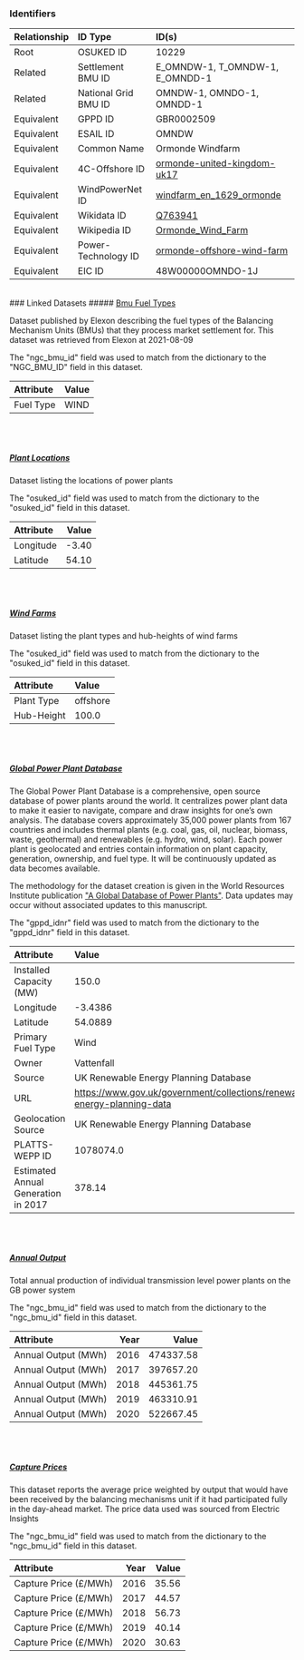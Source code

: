 ### Identifiers

| Relationship   | ID Type              | ID(s)                                                                                                               |
|:---------------|:---------------------|:--------------------------------------------------------------------------------------------------------------------|
| Root           | OSUKED ID            | 10229                                                                                                               |
| Related        | Settlement BMU ID    | E_OMNDW-1, T_OMNDW-1, E_OMNDD-1                                                                                     |
| Related        | National Grid BMU ID | OMNDW-1, OMNDO-1, OMNDD-1                                                                                           |
| Equivalent     | GPPD ID              | GBR0002509                                                                                                          |
| Equivalent     | ESAIL ID             | OMNDW                                                                                                               |
| Equivalent     | Common Name          | Ormonde Windfarm                                                                                                    |
| Equivalent     | 4C-Offshore ID       | [ormonde-united-kingdom-uk17](https://www.4coffshore.com/windfarms/united-kingdom/ormonde-united-kingdom-uk17.html) |
| Equivalent     | WindPowerNet ID      | [windfarm_en_1629_ormonde](https://www.thewindpower.net/windfarm_en_1629_ormonde.php)                               |
| Equivalent     | Wikidata ID          | [Q763941](https://www.wikidata.org/wiki/Q763941)                                                                    |
| Equivalent     | Wikipedia ID         | [Ormonde_Wind_Farm](https://en.wikipedia.org/wiki/Ormonde_Wind_Farm)                                                |
| Equivalent     | Power-Technology ID  | [ormonde-offshore-wind-farm](https://www.power-technology.com/projects/ormonde-offshore-wind-farm)                  |
| Equivalent     | EIC ID               | 48W00000OMNDO-1J                                                                                                    |

<br>
### Linked Datasets
##### <a href="https://raw.githubusercontent.com/OSUKED/Dictionary-Datasets/main/datasets/bmu-fuel-types/datapackage.json">Bmu Fuel Types</a>

Dataset published by Elexon describing the fuel types of the Balancing Mechanism Units (BMUs) that they process market settlement for. This dataset was retrieved from Elexon at 2021-08-09

The "ngc_bmu_id" field was used to match from the dictionary to the "NGC_BMU_ID" field in this dataset.

| Attribute   | Value   |
|:------------|:--------|
| Fuel Type   | WIND    |

<br><br>
##### <a href="https://raw.githubusercontent.com/OSUKED/Dictionary-Datasets/main/datasets/plant-locations/datapackage.json">Plant Locations</a>

Dataset listing the locations of power plants

The "osuked_id" field was used to match from the dictionary to the "osuked_id" field in this dataset.

| Attribute   |   Value |
|:------------|--------:|
| Longitude   |   -3.40 |
| Latitude    |   54.10 |

<br><br>
##### <a href="https://raw.githubusercontent.com/OSUKED/Dictionary-Datasets/main/datasets/wind-farms/datapackage.json">Wind Farms</a>

Dataset listing the plant types and hub-heights of wind farms

The "osuked_id" field was used to match from the dictionary to the "osuked_id" field in this dataset.

| Attribute   | Value    |
|:------------|:---------|
| Plant Type  | offshore |
| Hub-Height  | 100.0    |

<br><br>
##### <a href="https://raw.githubusercontent.com/OSUKED/Dictionary-Datasets/main/datasets/global-power-plant-database/datapackage.json">Global Power Plant Database</a>

The Global Power Plant Database is a comprehensive, open source database of power plants around the world. It centralizes power plant data to make it easier to navigate, compare and draw insights for one’s own analysis. The database covers approximately 35,000 power plants from 167 countries and includes thermal plants (e.g. coal, gas, oil, nuclear, biomass, waste, geothermal) and renewables (e.g. hydro, wind, solar). Each power plant is geolocated and entries contain information on plant capacity, generation, ownership, and fuel type. It will be continuously updated as data becomes available. 

The methodology for the dataset creation is given in the World Resources Institute publication ["A Global Database of Power Plants"](https://www.wri.org/research/global-database-power-plants). Data updates may occur without associated updates to this manuscript.

The "gppd_idnr" field was used to match from the dictionary to the "gppd_idnr" field in this dataset.

| Attribute                           | Value                                                                    |
|:------------------------------------|:-------------------------------------------------------------------------|
| Installed Capacity (MW)             | 150.0                                                                    |
| Longitude                           | -3.4386                                                                  |
| Latitude                            | 54.0889                                                                  |
| Primary Fuel Type                   | Wind                                                                     |
| Owner                               | Vattenfall                                                               |
| Source                              | UK Renewable Energy Planning Database                                    |
| URL                                 | https://www.gov.uk/government/collections/renewable-energy-planning-data |
| Geolocation Source                  | UK Renewable Energy Planning Database                                    |
| PLATTS-WEPP ID                      | 1078074.0                                                                |
| Estimated Annual Generation in 2017 | 378.14                                                                   |

<br><br>
##### <a href="https://raw.githubusercontent.com/OSUKED/Dictionary-Datasets/main/datasets/annual-output/datapackage.json">Annual Output</a>

Total annual production of individual transmission level power plants on the GB power system

The "ngc_bmu_id" field was used to match from the dictionary to the "ngc_bmu_id" field in this dataset.

| Attribute           |   Year |     Value |
|:--------------------|-------:|----------:|
| Annual Output (MWh) |   2016 | 474337.58 |
| Annual Output (MWh) |   2017 | 397657.20 |
| Annual Output (MWh) |   2018 | 445361.75 |
| Annual Output (MWh) |   2019 | 463310.91 |
| Annual Output (MWh) |   2020 | 522667.45 |

<br><br>
##### <a href="https://raw.githubusercontent.com/OSUKED/Dictionary-Datasets/main/datasets/capture-prices/datapackage.json">Capture Prices</a>

This dataset reports the average price weighted by output that would have been received by the balancing mechanisms unit if it had participated fully in the day-ahead market. The price data used was sourced from Electric Insights

The "ngc_bmu_id" field was used to match from the dictionary to the "ngc_bmu_id" field in this dataset.

| Attribute             |   Year |   Value |
|:----------------------|-------:|--------:|
| Capture Price (£/MWh) |   2016 |   35.56 |
| Capture Price (£/MWh) |   2017 |   44.57 |
| Capture Price (£/MWh) |   2018 |   56.73 |
| Capture Price (£/MWh) |   2019 |   40.14 |
| Capture Price (£/MWh) |   2020 |   30.63 |
